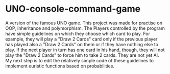 # UNO-console-command-game
A version of the famous UNO game. 
This project was made for practise on OOP, inheritance and polymorphism.
The Players controlled by the program have simple guidelines on which they choose which card to play. For example, they will play a "Draw 2 Cards" card only if the previous player has played also a "Draw 2 Cards" on them or if they have nothing else to play. If the next player in turn has one card in his hand, though, they will not play the "Draw 2 Cards" to force him to take 2 cards. They are not yet AI. My next step is to edit the relatively simple code of these guidelines to implement euristic functions based on probabilities.
